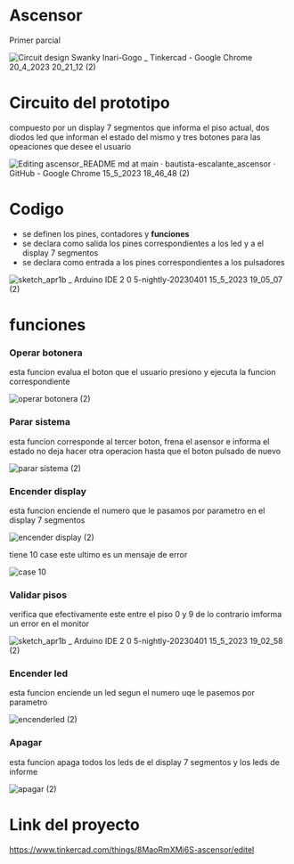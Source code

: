# Ascensor
Primer parcial

![Circuit design Swanky Inari-Gogo _ Tinkercad - Google Chrome 20_4_2023 20_21_12 (2)](https://github.com/bautista-escalante/ascensor/assets/123372673/ed979e49-ee34-48d3-bc89-53a80d067382)

# Circuito del prototipo
compuesto por un display 7 segmentos que informa el piso actual, dos diodos led que informan el estado del mismo y tres botones para las opeaciones que desee el usuario

![Editing ascensor_README md at main · bautista-escalante_ascensor · GitHub - Google Chrome 15_5_2023 18_46_48 (2)](https://github.com/bautista-escalante/ascensor/assets/123372673/b46b2634-a429-4126-8e5d-d4dbd049bc02)

# Codigo
  * se definen los pines, contadores y __funciones__ 
  * se declara como salida los pines correspondientes a los led y a el display 7 segmentos
  * se declara como entrada a los pines correspondientes a los pulsadores 

![sketch_apr1b _ Arduino IDE 2 0 5-nightly-20230401 15_5_2023 19_05_07 (2)](https://github.com/bautista-escalante/ascensor/assets/123372673/c769bd69-b281-4f09-9779-05a4d2801ad5)

# funciones

### Operar botonera
 esta funcion evalua el boton que el usuario presiono y ejecuta la funcion correspondiente 

![operar botonera (2)](https://github.com/bautista-escalante/ascensor/assets/123372673/7ebaccbb-c782-4600-8f5c-23839750d2d5)

### Parar sistema
esta funcion corresponde al tercer boton, frena el asensor e informa el estado no deja hacer otra operacion hasta que el boton pulsado de nuevo

![parar sistema (2)](https://github.com/bautista-escalante/ascensor/assets/123372673/14c5854c-86d7-48cc-9fa4-f53c23437c65)

### Encender display 
esta funcion enciende el numero que le pasamos por parametro en el display 7 segmentos 

![encender display (2)](https://github.com/bautista-escalante/ascensor/assets/123372673/ebfabdd4-ca45-4eaf-831e-5584ab71ca57)

tiene 10 case este ultimo es un mensaje de error 

![case 10](https://github.com/bautista-escalante/ascensor/assets/123372673/27fbe103-888b-4e11-ad36-6380586644b6)

### Validar pisos 
verifica que efectivamente este entre el piso 0 y 9 de lo contrario imforma un error en el monitor 

![sketch_apr1b _ Arduino IDE 2 0 5-nightly-20230401 15_5_2023 19_02_58 (2)](https://github.com/bautista-escalante/ascensor/assets/123372673/5dfe970a-24a8-4c28-bb2e-2b9f6c11e9bc)

### Encender led 
esta funcion enciende un led segun el numero uqe le pasemos por parametro 

![encenderled (2)](https://github.com/bautista-escalante/ascensor/assets/123372673/7af02c50-7aa7-4d2f-834e-1e16302f16c8)

### Apagar
esta funcion apaga todos los leds de el display 7 segmentos y los leds de informe 

![apagar (2)](https://github.com/bautista-escalante/ascensor/assets/123372673/e55c1e6e-050f-4185-92e5-902b732c31d0)

# Link del proyecto

https://www.tinkercad.com/things/8MaoRmXMj6S-ascensor/editel



